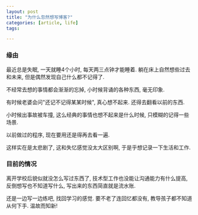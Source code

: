 ```yaml
---
layout: post
title: "为什么忽然想写博客?"
categories: [article, life]
tags: 

---
```


### 缘由

最近总是失眠, 一天就睡4个小时, 每天两三点钟才能睡着. 躺在床上自然想些过去和未来, 但是偶然发现自己什么都不记得了.

不经常去想的事情都会渐渐的忘掉, 小时候背诵的各种东西, 毫无印象. 

有时候老婆会问"还记不记得某某时候", 真心想不起来. 还得去翻看以前的东西.

小时候出事故被车撞, 这么经典的事情也想不起来是什么时候, 只模糊的记得一些场景.

以前做过的程序, 现在要用还是得再去看一遍.

这样实在是太悲剧了, 这和失忆感觉没太大区别啊, 于是乎想记录一下生活和工作.


### 目前的情况

离开学校后貌似就没怎么写过东西了, 技术型工作也没能让沟通能力有什么提高, 反倒想写也不知道写什么, 写出来的东西简直就是流水账.

还是一边写一边练吧, 找回学习的感觉. 要不老了连回忆都没有, 教导孩子都不知道从何下手. 温故而知新!


